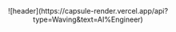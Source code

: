 <div align="center">
  ![header](https://capsule-render.vercel.app/api?type=Waving&text=AI%Engineer)
</div>
